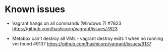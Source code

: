 # Known issues

* Vagrant hangs on all commands (Windows 7) #7823
https://github.com/hashicorp/vagrant/issues/7823

* Metabox can't destroy all VMs - vagrant destroy exits 1 when no running vm found #9137
https://github.com/hashicorp/vagrant/issues/9137